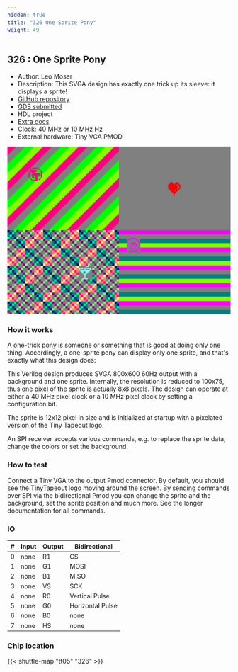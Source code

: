 ```yaml
---
hidden: true
title: "326 One Sprite Pony"
weight: 49
---
```


## 326 : One Sprite Pony

* Author: Leo Moser
* Description: This SVGA design has exactly one trick up its sleeve: it displays a sprite!
* [GitHub repository](https://github.com/mole99/tt05-one-sprite-pony)
* [GDS submitted](https://github.com/mole99/tt05-one-sprite-pony/actions/runs/6683776996)
* HDL project
* [Extra docs](https://github.com/mole99/tt05-one-sprite-pony)
* Clock: 40 MHz or 10 MHz Hz
* External hardware: Tiny VGA PMOD

![picture](images/picture.png)

### How it works

A one-trick pony is someone or something that is good at doing only one thing. Accordingly, a one-sprite pony can display only one sprite, and that's exactly what this design does:

This Verilog design produces SVGA 800x600 60Hz output with a background and one sprite. Internally, the resolution is reduced to 100x75, thus one pixel of the sprite is actually 8x8 pixels.
The design can operate at either a 40 MHz pixel clock or a 10 MHz pixel clock by setting a configuration bit.

The sprite is 12x12 pixel in size and is initialized at startup with a pixelated version of the Tiny Tapeout logo.

An SPI receiver accepts various commands, e.g. to replace the sprite data, change the colors or set the background.


### How to test

Connect a Tiny VGA to the output Pmod connector. By default, you should see the TinyTapeout logo moving around the screen. By sending commands over SPI via the bidirectional Pmod you can change the sprite and the background, set the sprite position and much more. See the longer documentation for all commands.


### IO

| # | Input        | Output       | Bidirectional      |
|---|--------------|--------------| -------------------|
| 0 | none  | R1 | CS |
| 1 | none  | G1 | MOSI |
| 2 | none  | B1 | MISO |
| 3 | none  | VS | SCK |
| 4 | none  | R0 | Vertical Pulse |
| 5 | none  | G0 | Horizontal Pulse |
| 6 | none  | B0 | none |
| 7 | none  | HS | none |

### Chip location

{{< shuttle-map "tt05" "326" >}}
